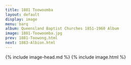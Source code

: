 ```yaml
---
title: 1881 Toowoomba
layout: default
display: image
menu: barq
album: Queensland Baptist Churches 1851-1960 Album
image: 1881-Toowoomba.jpg
prev: 1881-Toowong.html
next: 1883-Albion.html
---
```

{% include image-head.md %}
{% include image.html %}